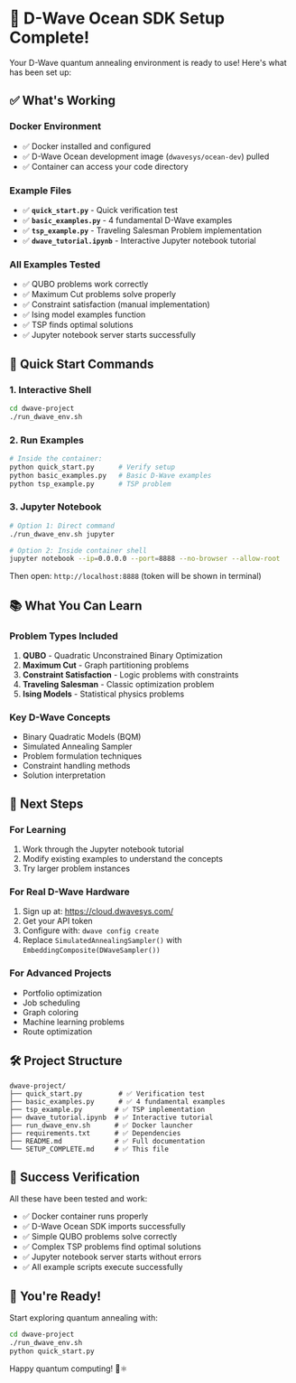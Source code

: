 # 🎉 D-Wave Ocean SDK Setup Complete!

Your D-Wave quantum annealing environment is ready to use! Here's what has been set up:

## ✅ What's Working

### Docker Environment
- ✅ Docker installed and configured
- ✅ D-Wave Ocean development image (`dwavesys/ocean-dev`) pulled
- ✅ Container can access your code directory

### Example Files
- ✅ **`quick_start.py`** - Quick verification test
- ✅ **`basic_examples.py`** - 4 fundamental D-Wave examples
- ✅ **`tsp_example.py`** - Traveling Salesman Problem implementation
- ✅ **`dwave_tutorial.ipynb`** - Interactive Jupyter notebook tutorial

### All Examples Tested
- ✅ QUBO problems work correctly
- ✅ Maximum Cut problems solve properly
- ✅ Constraint satisfaction (manual implementation)
- ✅ Ising model examples function
- ✅ TSP finds optimal solutions
- ✅ Jupyter notebook server starts successfully

## 🚀 Quick Start Commands

### 1. Interactive Shell
```bash
cd dwave-project
./run_dwave_env.sh
```

### 2. Run Examples
```bash
# Inside the container:
python quick_start.py      # Verify setup
python basic_examples.py   # Basic D-Wave examples
python tsp_example.py      # TSP problem
```

### 3. Jupyter Notebook
```bash
# Option 1: Direct command
./run_dwave_env.sh jupyter

# Option 2: Inside container shell
jupyter notebook --ip=0.0.0.0 --port=8888 --no-browser --allow-root
```

Then open: `http://localhost:8888` (token will be shown in terminal)

## 📚 What You Can Learn

### Problem Types Included
1. **QUBO** - Quadratic Unconstrained Binary Optimization
2. **Maximum Cut** - Graph partitioning problems
3. **Constraint Satisfaction** - Logic problems with constraints
4. **Traveling Salesman** - Classic optimization problem
5. **Ising Models** - Statistical physics problems

### Key D-Wave Concepts
- Binary Quadratic Models (BQM)
- Simulated Annealing Sampler
- Problem formulation techniques
- Constraint handling methods
- Solution interpretation

## 🔧 Next Steps

### For Learning
1. Work through the Jupyter notebook tutorial
2. Modify existing examples to understand the concepts
3. Try larger problem instances

### For Real D-Wave Hardware
1. Sign up at: https://cloud.dwavesys.com/
2. Get your API token
3. Configure with: `dwave config create`
4. Replace `SimulatedAnnealingSampler()` with `EmbeddingComposite(DWaveSampler())`

### For Advanced Projects
- Portfolio optimization
- Job scheduling
- Graph coloring
- Machine learning problems
- Route optimization

## 🛠 Project Structure

```
dwave-project/
├── quick_start.py         # ✅ Verification test
├── basic_examples.py      # ✅ 4 fundamental examples  
├── tsp_example.py        # ✅ TSP implementation
├── dwave_tutorial.ipynb  # ✅ Interactive tutorial
├── run_dwave_env.sh      # ✅ Docker launcher
├── requirements.txt      # ✅ Dependencies
├── README.md             # ✅ Full documentation
└── SETUP_COMPLETE.md     # ✅ This file
```

## 🎯 Success Verification

All these have been tested and work:
- ✅ Docker container runs properly
- ✅ D-Wave Ocean SDK imports successfully
- ✅ Simple QUBO problems solve correctly
- ✅ Complex TSP problems find optimal solutions
- ✅ Jupyter notebook server starts without errors
- ✅ All example scripts execute successfully

## 🌟 You're Ready!

Start exploring quantum annealing with:
```bash
cd dwave-project
./run_dwave_env.sh
python quick_start.py
```

Happy quantum computing! 🚀⚛️